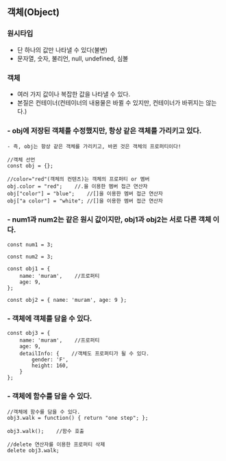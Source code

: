 ## 객체(Object)

### 원시타입
- 단 하나의 값만 나타낼 수 있다(불변)  
- 문자열, 숫자, 불리언, null, undefined, 심볼  

### 객체
- 여러 가지 값이나 복잡한 값을 나타낼 수 있다.  
- 본질은 컨테이너(컨테이너의 내용물은 바뀔 수 있지만, 컨테이너가 바뀌지는 않는다.)  
  
  
### ​- obj에 저장된 객체를 수정했지만, 항상 같은 객체를 가리키고 있다.  
    - 즉, obj는 항상 같은 객체를 가리키고, 바뀐 것은 객체의 프로퍼티이다!  
``` 
//객체 선언
const obj = {};

//color="red"(객체의 컨텐츠)는 객체의 프로퍼티 or 멤버
obj.color = "red";    //.을 이용한 멤버 접근 연산자
obj["color"] = "blue";    //[]을 이용한 멤버 접근 연산자
obj["a color"] = "white"; //[]을 이용한 멤버 접근 연산자
```


### - num1과 num2는 같은 원시 값이지만, obj1과 obj2는 서로 다른 객체 이다.  ​
```
const num1 = 3;

const num2 = 3;

const obj1 = {
    name: 'muram',    //프로퍼티
    age: 9,
};

const obj2 = { name: 'muram', age: 9 };
```

  
### - 객체에 객체를 담을 수 있다.  
```
const obj3 = {
    name: 'muram',    //프로퍼티
    age: 9,
    detailInfo: {    //객체도 프로퍼티가 될 수 있다.
        gender: 'F',
        height: 160,
    }
};
```
  
  
### - 객체에 함수를 담을 수 있다.  
```
//객체에 함수를 담을 수 있다.
obj3.walk = function() { return "one step"; };

obj3.walk();    //함수 호출

//delete 연산자를 이용한 프로퍼티 삭제
delete obj3.walk;
```

